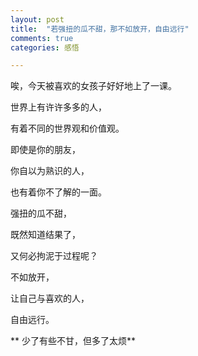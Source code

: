 ```yaml
---
layout: post
title:  "若强扭的瓜不甜，那不如放开，自由远行"
comments: true
categories: 感悟

---
```


唉，今天被喜欢的女孩子好好地上了一课。

世界上有许许多多的人，

有着不同的世界观和价值观。


即使是你的朋友，

你自以为熟识的人，

也有着你不了解的一面。


强扭的瓜不甜，

既然知道结果了，

又何必拘泥于过程呢？


不如放开，

让自己与喜欢的人，

自由远行。

** 少了有些不甘，但多了太烦**
